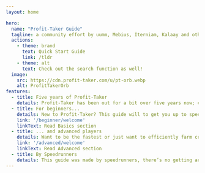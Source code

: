 ```yaml
---
layout: home

hero:
  name: "Profit-Taker Guide"
  tagline: a community effort by uumm, Mebius, Iterniam, Kalaay and others
  actions:
    - theme: brand
      text: Quick Start Guide
      link: /tldr
    - theme: alt
      text: Check out the search function as well!
  image:
    src: https://cdn.profit-taker.com/u/pt-orb.webp
    alt: ProfitTakerOrb
features:
  - title: Five years of Profit-Taker
    details: Profit-Taker has been out for a bit over five years now; collectively,  we have been active in the community for most of this time. This guide is our attempt to compile most of our knowledge in one place. It is impossible to cover everything, but there should be information useful to everyone. 
  - title: For beginners...
    details: New to Profit-Taker? This guide will to get you up to speed. Learn the basics, understand the mechanics, and begin your journey with confidence.
    link: '/beginner/welcome'
    linkText: Read Basics section
  - title: ... and advanced players
    details: Want to be the fastest or just want to efficiently farm credits? Explore advanced strategies, fine-tune your approach, and enhance your profit taking.
    link: '/advanced/welcome'
    linkText: Read Advanced section
  - title: By Speedrunners
    details: This guide was made by speedrunners, there’s no getting around it, but we’ve done our best to provide everything you need to do the fight at any level, even if you’ve never done the fight before.
---
```


<style>
.image-src:hover {
  transform: translate(-50%, -50%) rotate(666turn);
  transition: transform 59s 1s cubic-bezier(0.3, 0, 0.8, 1);
}
</style>